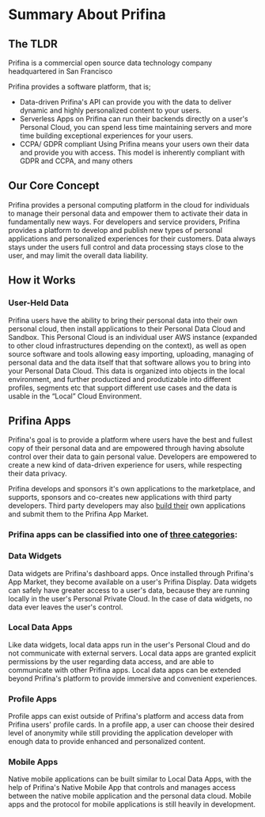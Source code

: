 
# Summary About Prifina

## The TLDR 

Prifina is a commercial open source data technology company headquartered in San Francisco

Prifina provides a software platform, that is;
- Data-driven
  Prifina's API can provide you with the data to deliver dynamic and highly personalized content to your users.
- Serverless
  Apps on Prifina can run their backends directly on a user's Personal  Cloud, you can spend less time maintaining servers and more time building exceptional experiences for your users.
- CCPA/ GDPR compliant
  Using Prifina means your users own their data and provide you with access. This model is inherently compliant with GDPR and CCPA, and many others

## Our Core Concept
Prifina provides a personal computing platform in the cloud for individuals to manage their personal data and empower them to activate their data in fundamentally new ways. For developers and service providers, Prifina provides a platform to develop and publish new types of personal applications and personalized experiences for their customers. Data always stays under the users full control and data processing stays close to the user, and may limit the overall data liability.
## How it Works
### User-Held Data
Prifina users have the ability to bring their personal data into their own personal cloud, then install applications to their Personal Data Cloud and Sandbox. This Personal Cloud is an individual user AWS instance (expanded to other cloud infrastructures depending on the context), as well as open source software and tools allowing easy importing, uploading, managing of personal data and the data itself that that software allows you to bring into your Personal Data Cloud. This data is organized into objects in the local environment, and further productized and produtizable into different profiles, segments etc that support different use cases and the data is usable in the “Local” Cloud Environment.

## Prifina Apps
Prifina's goal is to provide a platform where users have the best and fullest copy of their personal data and are empowered through having absolute control over their data to gain personal value. Developers are empowered to create a new kind of data-driven experience for users, while respecting their data privacy.

Prifina develops and sponsors it's own applications to the marketplace, and supports, sponsors and co-creates new applications with third party developers. Third party developers may also [build their](http://docs.prifina.com/quickstart/#introduction) own applications and submit them to the Prifina App Market. 

### Prifina apps can be classified into one of [three categories](https://medium.com/prifina/build-3-types-of-data-apps-with-prifina-7db735e14590):

### Data Widgets
Data widgets are Prifina's dashboard apps. Once installed through Prifina's App Market, they become available on a user's Prifina Display. Data widgets can safely have greater access to a user's data, because they are running locally in the user's Personal Private Cloud. In the case of data widgets, no data ever leaves the user's control.
### Local Data Apps
Like data widgets, local data apps run in the user's Personal Cloud and do not communicate with external servers. Local data apps are granted explicit permissions by the user regarding data access, and are able to communicate with other Prifina apps. Local data apps can be extended beyond Prifina's platform to provide immersive and convenient experiences.  
### Profile Apps
Profile apps can exist outside of Prifina's platform and access data from Prifina users' profile cards. In a profile app, a user can choose their desired level of anonymity while still providing the application developer with enough data to provide enhanced and personalized content.
### Mobile Apps
Native mobile applications can be built similar to Local Data Apps, with the help of Prifina's Native Mobile App that controls and manages access between the native mobile application and the personal data cloud. Mobile apps and the protocol for mobile applications is still heavily in development.


